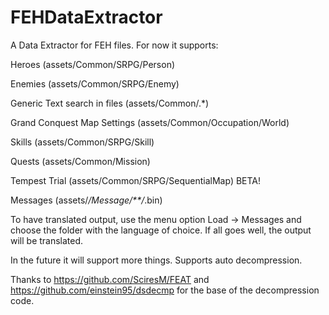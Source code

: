# FEHDataExtractor

A Data Extractor for FEH files. For now it supports:

Heroes (assets/Common/SRPG/Person)

Enemies (assets/Common/SRPG/Enemy)

Generic Text search in files (assets/Common/.*)

Grand Conquest Map Settings (assets/Common/Occupation/World)

Skills (assets/Common/SRPG/Skill)

Quests (assets/Common/Mission)

Tempest Trial (assets/Common/SRPG/SequentialMap) BETA!

Messages (assets/*/Message/**/*.bin)

To have translated output, use the menu option Load -> Messages and choose the folder with the language of choice. If all goes well, the output will be translated.

In the future it will support more things. Supports auto decompression.

Thanks to https://github.com/SciresM/FEAT and https://github.com/einstein95/dsdecmp for the base of the decompression code.